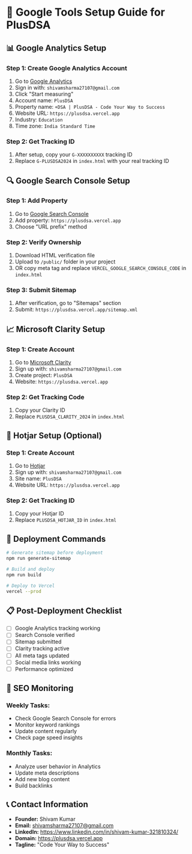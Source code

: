 # 🚀 Google Tools Setup Guide for PlusDSA

## 📊 Google Analytics Setup

### Step 1: Create Google Analytics Account
1. Go to [Google Analytics](https://analytics.google.com/)
2. Sign in with: `shivamsharma27107@gmail.com`
3. Click "Start measuring"
4. Account name: `PlusDSA`
5. Property name: `+DSA | PlusDSA - Code Your Way to Success`
6. Website URL: `https://plusdsa.vercel.app`
7. Industry: `Education`
8. Time zone: `India Standard Time`

### Step 2: Get Tracking ID
1. After setup, copy your `G-XXXXXXXXXX` tracking ID
2. Replace `G-PLUSDSA2024` in `index.html` with your real tracking ID

## 🔍 Google Search Console Setup

### Step 1: Add Property
1. Go to [Google Search Console](https://search.google.com/search-console/)
2. Add property: `https://plusdsa.vercel.app`
3. Choose "URL prefix" method

### Step 2: Verify Ownership
1. Download HTML verification file
2. Upload to `/public/` folder in your project
3. OR copy meta tag and replace `VERCEL_GOOGLE_SEARCH_CONSOLE_CODE` in `index.html`

### Step 3: Submit Sitemap
1. After verification, go to "Sitemaps" section
2. Submit: `https://plusdsa.vercel.app/sitemap.xml`

## 📈 Microsoft Clarity Setup

### Step 1: Create Account
1. Go to [Microsoft Clarity](https://clarity.microsoft.com/)
2. Sign up with: `shivamsharma27107@gmail.com`
3. Create project: `PlusDSA`
4. Website: `https://plusdsa.vercel.app`

### Step 2: Get Tracking Code
1. Copy your Clarity ID
2. Replace `PLUSDSA_CLARITY_2024` in `index.html`

## 🎯 Hotjar Setup (Optional)

### Step 1: Create Account
1. Go to [Hotjar](https://www.hotjar.com/)
2. Sign up with: `shivamsharma27107@gmail.com`
3. Site name: `PlusDSA`
4. Website URL: `https://plusdsa.vercel.app`

### Step 2: Get Tracking ID
1. Copy your Hotjar ID
2. Replace `PLUSDSA_HOTJAR_ID` in `index.html`

## 🚀 Deployment Commands

```bash
# Generate sitemap before deployment
npm run generate-sitemap

# Build and deploy
npm run build

# Deploy to Vercel
vercel --prod
```

## 📋 Post-Deployment Checklist

- [ ] Google Analytics tracking working
- [ ] Search Console verified
- [ ] Sitemap submitted
- [ ] Clarity tracking active
- [ ] All meta tags updated
- [ ] Social media links working
- [ ] Performance optimized

## 🎯 SEO Monitoring

### Weekly Tasks:
- Check Google Search Console for errors
- Monitor keyword rankings
- Update content regularly
- Check page speed insights

### Monthly Tasks:
- Analyze user behavior in Analytics
- Update meta descriptions
- Add new blog content
- Build backlinks

## 📞 Contact Information
- **Founder:** Shivam Kumar
- **Email:** shivamsharma27107@gmail.com
- **LinkedIn:** https://www.linkedin.com/in/shivam-kumar-321810324/
- **Domain:** https://plusdsa.vercel.app
- **Tagline:** "Code Your Way to Success"